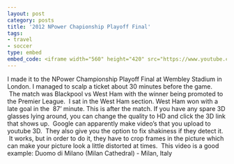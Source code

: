 ```yaml
---
layout: post
category: posts
title: '2012 NPower Chapionship Playoff Final'
tags: 
- travel
- soccer
type: embed
embed_code: <iframe width="560" height="420" src="https://www.youtube.com/embed/zFLz4kVfZek?color=white&theme=light"></iframe>
---
```


I made it to the NPower Championship Playoff Final at Wembley Stadium in London. I managed to scalp a ticket about 30 minutes before the game.  The match was Blackpool vs West Ham with the winner being promoted to the Premier League.  I sat in the West Ham section. West Ham won with a late goal in the  87’ minute. This is after the match.
If you have any spare 3D glasses lying around, you can change the quality to HD and click the 3D link that shows up.  Google can apparently make video’s that you upload to youtube 3D.  They also give you the option to fix shakiness if they detect it.  It works, but in order to do it, they have to crop frames in the picture which can make your picture look a little distorted at times.  This video is a good example:
Duomo di Milano (Milan Cathedral) - Milan, Italy
